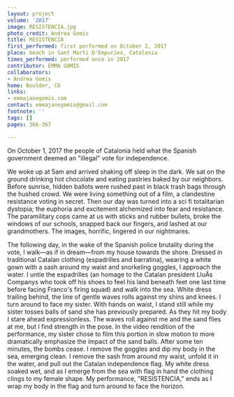 ```yaml
---
layout: project
volume: '2017'
image: RESISTENCIA.jpg
photo_credit: Andrea Gomis
title: RESISTENCIA
first_performed: first performed on October 2, 2017
place: beach in Sant Marti D'Empuries, Catalonia
times_performed: performed once in 2017
contributor: EMMA GOMIS
collaborators:
- Andrea Gomis
home: Boulder, CO
links:
- emmajanegomis.com
contact: emmajanegomis@gmail.com
footnote: ''
tags: []
pages: 366-367

---
```


On October 1, 2017 the people of Catalonia held what the Spanish government deemed an "illegal" vote for independence.

We woke up at 5am and arrived shaking off sleep in the dark. We sat on the ground drinking hot chocolate and eating pastries baked by our neighbors. Before sunrise, hidden ballots were rushed past in black trash bags through the hushed crowd. We were living something out of a film, a clandestine resistance voting in secret. Then our day was turned into a sci fi totalitarian dystopia; the euphoria and excitement alchemized into fear and resistance. The paramilitary cops came at us with sticks and rubber bullets, broke the windows of our schools, snapped back our fingers, and lashed at our grandmothers. The images, horrific, lingered in our nightmares.

The following day, in the wake of the Spanish police brutality during the vote, I walk—as if in dream—from my house towards the shore. Dressed in traditional Catalan clothing (espadrilles and barratina), wearing a white gown with a sash around my waist and snorkeling goggles, I approach the water. I untie the espadrilles (an homage to the Catalan president LluÃ­s Companys who took off his shoes to feel his land beneath feet one last time before facing Franco's firing squad) and walk into the sea. White dress trailing behind, the line of gentle waves rolls against my shins and knees. I turn around to face my sister. With hands on waist, I stand still while my sister tosses balls of sand she has previously prepared. As they hit my body I stare ahead expressionless. The waves roll against me and the sand flies at me, but I find strength in the pose. In the video rendition of the performance, my sister chose to film this portion in slow motion to more dramatically emphasize the impact of the sand balls. After some ten minutes, the bombs cease. I remove the goggles and dip my body in the sea, emerging clean. I remove the sash from around my waist, unfold it in the water, and pull out the Catalan independence flag. My white dress soaked wet, and as I emerge from the sea with flag in hand the clothing clings to my female shape. My performance, "RESISTENCIA," ends as I wrap my body in the flag and turn around to face the horizon.
